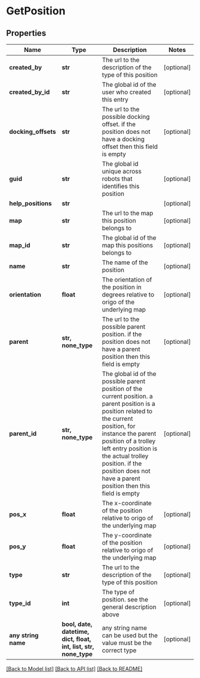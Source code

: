 # GetPosition


## Properties
Name | Type | Description | Notes
------------ | ------------- | ------------- | -------------
**created_by** | **str** | The url to the description of the type of this position | [optional] 
**created_by_id** | **str** | The global id of the user who created this entry | [optional] 
**docking_offsets** | **str** | The url to the possible docking offset. if the position does not have a docking offset then this field is empty | [optional] 
**guid** | **str** | The global id unique across robots that identifies this position | [optional] 
**help_positions** | **str** |  | [optional] 
**map** | **str** | The url to the map this position belongs to | [optional] 
**map_id** | **str** | The global id of the map this positions belongs to | [optional] 
**name** | **str** | The name of the position | [optional] 
**orientation** | **float** | The orientation of the position in degrees relative to origo of the underlying map | [optional] 
**parent** | **str, none_type** | The url to the possible parent position. if the position does not have a parent position then this field is empty | [optional] 
**parent_id** | **str, none_type** | The global id of the possible parent position of the current position. a parent position is a position related to the current position, for instance the parent position of a trolley left entry position is the actual trolley position. if the position does not have a parent position then this field is empty | [optional] 
**pos_x** | **float** | The x-coordinate of the position relative to origo of the underlying map | [optional] 
**pos_y** | **float** | The y-coordinate of the position relative to origo of the underlying map | [optional] 
**type** | **str** | The url to the description of the type of this position | [optional] 
**type_id** | **int** | The type of position. see the general description above | [optional] 
**any string name** | **bool, date, datetime, dict, float, int, list, str, none_type** | any string name can be used but the value must be the correct type | [optional]

[[Back to Model list]](../README.md#documentation-for-models) [[Back to API list]](../README.md#documentation-for-api-endpoints) [[Back to README]](../README.md)



